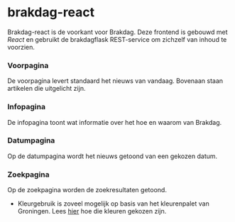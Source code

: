 # brakdag-react

Brakdag-react is de voorkant voor Brakdag. Deze frontend is gebouwd met _React_ en gebruikt de brakdagflask REST-service om zichzelf van inhoud te voorzien.

### Voorpagina
De voorpagina levert standaard het nieuws van vandaag. Bovenaan staan artikelen die uitgelicht zijn.

### Infopagina
De infopagina toont wat informatie over het hoe en waarom van Brakdag.

### Datumpagina
Op de datumpagina wordt het nieuws getoond van een gekozen datum.

### Zoekpagina
Op de zoekpagina worden de zoekresultaten getoond.


- Kleurgebruik is zoveel mogelijk op basis van het kleurenpalet van Groningen. Lees [hier](https://www.merkgroningen.nl/nl/huisstijl-handboek) hoe die kleuren gekozen zijn.